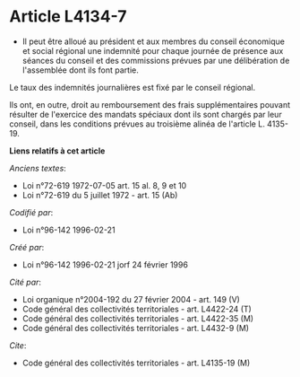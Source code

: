 # Article L4134-7

- Il peut être alloué au président et aux membres du conseil économique et social régional une indemnité pour chaque journée
de présence aux séances du conseil et des commissions prévues par une délibération de l'assemblée dont ils font partie.

Le taux des indemnités journalières est fixé par le conseil régional.

Ils ont, en outre, droit au remboursement des frais supplémentaires pouvant résulter de l'exercice des mandats spéciaux dont
ils sont chargés par leur conseil, dans les conditions prévues au troisième alinéa de l'article L. 4135-19.

**Liens relatifs à cet article**

_Anciens textes_:

  - Loi n°72-619 1972-07-05 art. 15 al. 8, 9 et 10
  - Loi n°72-619 du 5 juillet 1972 - art. 15 (Ab)

_Codifié par_:

  - Loi n°96-142 1996-02-21

_Créé par_:

  - Loi n°96-142 1996-02-21 jorf 24 février 1996

_Cité par_:

  - Loi organique n°2004-192 du 27 février 2004 - art. 149 (V)
  - Code général des collectivités territoriales - art. L4422-24 (T)
  - Code général des collectivités territoriales - art. L4422-35 (M)
  - Code général des collectivités territoriales - art. L4432-9 (M)

_Cite_:

  - Code général des collectivités territoriales - art. L4135-19 (M)
